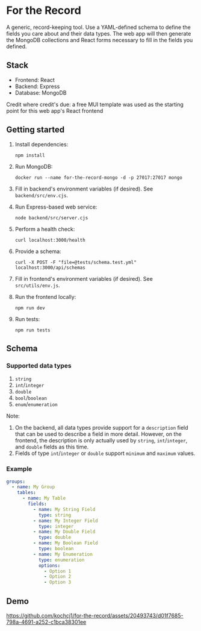 # For the Record

A generic, record-keeping tool. Use a YAML-defined schema to define the fields you care about and their data types.
The web app will then generate the MongoDB collections and React forms necessary to fill in the fields you defined.

## Stack

- Frontend: React
- Backend: Express
- Database: MongoDB

Credit where credit's due: a free MUI template was used as the starting point for this web app's React frontend

## Getting started

1. Install dependencies:

   ```
   npm install
   ```

1. Run MongoDB:

   ```
   docker run --name for-the-record-mongo -d -p 27017:27017 mongo
   ```

1. Fill in backend's environment variables (if desired). See `backend/src/env.cjs`.

1. Run Express-based web service:

   ```
   node backend/src/server.cjs
   ```

1. Perform a health check:

   ```
   curl localhost:3000/health
   ```

1. Provide a schema:

   ```
   curl -X POST -F "file=@tests/schema.test.yml" localhost:3000/api/schemas
   ```

1. Fill in frontend's environment variables (if desired). See `src/utils/env.js`.

1. Run the frontend locally:

   ```
   npm run dev
   ```

1. Run tests:

   ```
   npm run tests
   ```

## Schema

### Supported data types

1. `string`
1. `int`/`integer`
1. `double`
1. `bool`/`boolean`
1. `enum`/`enumeration`

Note:

1. On the backend, all data types provide support for a `description` field that can be used to
   describe a field in more detail. However, on the frontend, the description is only actually used
   by `string`, `int`/`integer`, and `double` fields as this time.
1. Fields of type `int`/`integer` or `double` support `minimum` and `maximum` values.

### Example

```yml
groups:
  - name: My Group
    tables:
      - name: My Table
        fields:
          - name: My String Field
            type: string
          - name: My Integer Field
            type: integer
          - name: My Double Field
            type: double
          - name: My Boolean Field
            type: boolean
          - name: My Enumeration
            type: enumeration
            options:
              - Option 1
              - Option 2
              - Option 3
```

## Demo

https://github.com/kochcj1/for-the-record/assets/20493743/d01f7685-798a-4691-a252-c1bca38301ee
